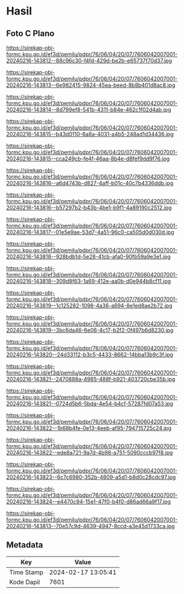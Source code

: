 # Hasil

## Foto C Plano

https://sirekap-obj-formc.kpu.go.id/ef3d/pemilu/pdpr/76/06/04/20/07/7606042007001-20240216-143812--88c96c30-f4fd-429d-be2b-e65737f70d37.jpg

https://sirekap-obj-formc.kpu.go.id/ef3d/pemilu/pdpr/76/06/04/20/07/7606042007001-20240216-143813--6e982415-9824-45ea-beed-8b8b401d8ac8.jpg

https://sirekap-obj-formc.kpu.go.id/ef3d/pemilu/pdpr/76/06/04/20/07/7606042007001-20240216-143814--8d799ef8-541b-4311-b84e-462c1f02d4ab.jpg

https://sirekap-obj-formc.kpu.go.id/ef3d/pemilu/pdpr/76/06/04/20/07/7606042007001-20240216-143815--b43d0110-6a8a-4031-a4b5-248ad1d34436.jpg

https://sirekap-obj-formc.kpu.go.id/ef3d/pemilu/pdpr/76/06/04/20/07/7606042007001-20240216-143815--cca249cb-fe4f-46aa-8b4e-d8fef9dd9f76.jpg

https://sirekap-obj-formc.kpu.go.id/ef3d/pemilu/pdpr/76/06/04/20/07/7606042007001-20240216-143816--a6d4743b-d827-4aff-b01c-40c7b4336ddb.jpg

https://sirekap-obj-formc.kpu.go.id/ef3d/pemilu/pdpr/76/06/04/20/07/7606042007001-20240216-143816--b57297b2-b43b-4be1-b9f1-4a89190c2512.jpg

https://sirekap-obj-formc.kpu.go.id/ef3d/pemilu/pdpr/76/06/04/20/07/7606042007001-20240216-143817--01e5e9ae-53d7-4a51-96c0-ca505d0d030d.jpg

https://sirekap-obj-formc.kpu.go.id/ef3d/pemilu/pdpr/76/06/04/20/07/7606042007001-20240216-143818--928bdb1d-5e28-41cb-afa0-90fb59a9e3e1.jpg

https://sirekap-obj-formc.kpu.go.id/ef3d/pemilu/pdpr/76/06/04/20/07/7606042007001-20240216-143818--309d8f63-1a69-412e-aa0b-d0e944b8cf11.jpg

https://sirekap-obj-formc.kpu.go.id/ef3d/pemilu/pdpr/76/06/04/20/07/7606042007001-20240216-143819--1c125282-1098-4a36-a694-8e1ed8ae2b72.jpg

https://sirekap-obj-formc.kpu.go.id/ef3d/pemilu/pdpr/76/06/04/20/07/7606042007001-20240216-143819--3bc6da46-6e06-4c17-b2f2-0f497b6d8230.jpg

https://sirekap-obj-formc.kpu.go.id/ef3d/pemilu/pdpr/76/06/04/20/07/7606042007001-20240216-143820--24d33112-b3c5-4433-8662-14bba13b9c3f.jpg

https://sirekap-obj-formc.kpu.go.id/ef3d/pemilu/pdpr/76/06/04/20/07/7606042007001-20240216-143821--2470888a-4985-488f-b921-403720cbe35b.jpg

https://sirekap-obj-formc.kpu.go.id/ef3d/pemilu/pdpr/76/06/04/20/07/7606042007001-20240216-143821--0724d5b6-5bda-4e54-b4cf-57287fd07a53.jpg

https://sirekap-obj-formc.kpu.go.id/ef3d/pemilu/pdpr/76/06/04/20/07/7606042007001-20240216-143822--1b68b4fe-0e13-4eeb-af95-794715725c24.jpg

https://sirekap-obj-formc.kpu.go.id/ef3d/pemilu/pdpr/76/06/04/20/07/7606042007001-20240216-143822--ede8a721-9a7d-4b98-a751-5090cccb97f8.jpg

https://sirekap-obj-formc.kpu.go.id/ef3d/pemilu/pdpr/76/06/04/20/07/7606042007001-20240216-143823--6c7c6980-352b-4809-a5d1-b8d0c28cdc97.jpg

https://sirekap-obj-formc.kpu.go.id/ef3d/pemilu/pdpr/76/06/04/20/07/7606042007001-20240216-143824--e4470c94-15e1-47f0-b4f0-d86ad66a9f17.jpg

https://sirekap-obj-formc.kpu.go.id/ef3d/pemilu/pdpr/76/06/04/20/07/7606042007001-20240216-143813--70e57c9d-4639-4947-8ccd-a3e45d1733ca.jpg


## Metadata

| Key        | Value               |
| ---------- | ------------------- |
| Time Stamp | 2024-02-17 13:05:41 |
| Kode Dapil | 7601                |



